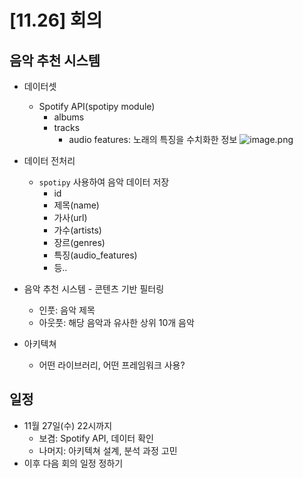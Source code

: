 # [11.26] 회의

## 음악 추천 시스템

- 데이터셋

  - Spotify API(spotipy module)
    - albums
    - tracks
      - audio features: 노래의 특징을 수치화한 정보
        ![image.png](https://github.com/user-attachments/assets/0c95303e-3f4c-4850-bf78-e9792edae59e)

- 데이터 전처리

  - `spotipy` 사용하여 음악 데이터 저장
    - id
    - 제목(name)
    - 가사(url)
    - 가수(artists)
    - 장르(genres)
    - 특징(audio_features)
    - 등..

- 음악 추천 시스템 - 콘텐츠 기반 필터링
  - 인풋: 음악 제목
  - 아웃풋: 해당 음악과 유사한 상위 10개 음악
- 아키텍쳐
  - 어떤 라이브러리, 어떤 프레임워크 사용?

## 일정

- 11월 27일(수) 22시까지
  - 보겸: Spotify API, 데이터 확인
  - 나머지: 아키텍쳐 설계, 분석 과정 고민
- 이후 다음 회의 일정 정하기
